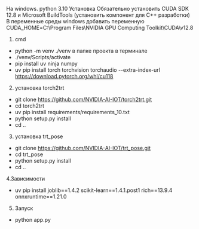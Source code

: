 На windows. 
python 3.10 Установка
Обязательно установить CUDA SDK 12.8 и Microsoft BuildTools (установить компонент для C++ разработки)
В переменные среды windows добавить переменную CUDA_HOME=C:\Program Files\NVIDIA GPU Computing Toolkit\CUDA\v12.8
1. cmd
- python -m venv ./venv в папке проекта в терминале
- ./venv/Scripts/activate
- pip install uv ninja numpy
- uv pip install torch torchvision torchaudio --extra-index-url https://download.pytorch.org/whl/cu118
2. установка torch2trt
- git clone https://github.com/NVIDIA-AI-IOT/torch2trt.git
- cd torch2trt
- uv pip install requirements/requirements_10.txt
- python setup.py install
- cd ..
3. установка trt_pose
- git clone https://github.com/NVIDIA-AI-IOT/trt_pose.git
- cd trt_pose
- python setup.py install
- cd ..

4.Зависимости
- uv pip install joblib==1.4.2 scikit-learn==1.4.1.post1 rich==13.9.4 onnxruntime==1.21.0

5. Запуск
- python app.py
